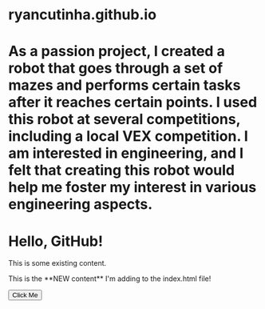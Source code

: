 # ryancutinha.github.io
# As a passion project, I created a robot that goes through a set of mazes and performs certain tasks after it reaches certain points. I used this robot at several competitions, including a local VEX competition. I am interested in engineering, and I felt that creating this robot would help me foster my interest in various engineering aspects.
<!DOCTYPE html>
<html lang="en">
<head>
    <meta charset="UTF-8">
    <meta name="viewport" content="width=device-width, initial-scale=1.0">
    <title>My GitHub Page</title>
    <link rel="stylesheet" href="style.css">
</head>
<body>
    <h1>Hello, GitHub!</h1>
    <p>This is some existing content.</p>
    <p>This is the **NEW content** I'm adding to the index.html file!</p>
    <button onclick="alert('Button clicked!')">Click Me</button>
</body>
</html>
